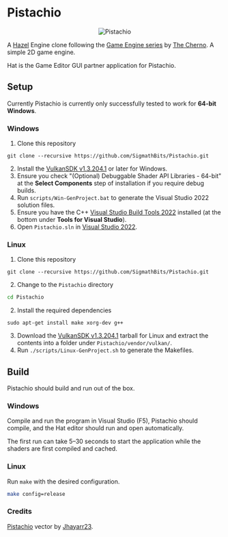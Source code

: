 # Pistachio

<p align="center">
    <image src="resources/Pistachio.png" alt="Pistachio">
</p>

A [Hazel](https://github.com/TheCherno/Hazel) Engine clone following the 
[Game Engine series](https://www.youtube.com/playlist?list=PLlrATfBNZ98dC-V-N3m0Go4deliWHPFwT) by 
[The Cherno](https://www.youtube.com/c/TheChernoProject). A simple 2D game engine.

Hat is the Game Editor GUI partner application for Pistachio.

## Setup

Currently Pistachio is currently only successfully tested to work for **64-bit Windows**.

### Windows

1. Clone this repository

```ssh
git clone --recursive https://github.com/SigmathBits/Pistachio.git
```

2. Install the [VulkanSDK v1.3.204.1](https://vulkan.lunarg.com/sdk/home) or later for Windows.
3. Ensure you check "(Optional) Debuggable Shader API Libraries - 64-bit" at the **Select Components** step of installation if you require debug builds.
4. Run `scripts/Win-GenProject.bat` to generate the Visual Studio 2022 solution files.
5. Ensure you have the C++ [Visual Studio Build Tools 2022](https://visualstudio.microsoft.com/downloads/) installed
   (at the bottom under **Tools for Visual Studio**).
6. Open `Pistachio.sln` in [Visual Studio 2022](https://visualstudio.microsoft.com/vs/).

### Linux

1. Clone this repository

```ssh
git clone --recursive https://github.com/SigmathBits/Pistachio.git
```

2. Change to the `Pistachio` directory

```bash
cd Pistachio
```

2. Install the required dependencies

```ssh
sudo apt-get install make xorg-dev g++
```

3. Download the [VulkanSDK v1.3.204.1](https://vulkan.lunarg.com/sdk/home) tarball for Linux and extract the contents into a folder under `Pistachio/vendor/vulkan/`.
4. Run `./scripts/Linux-GenProject.sh` to generate the Makefiles.


## Build

Pistachio should build and run out of the box.

### Windows

Compile and run the program in Visual Studio (F5), Pistachio should compile, 
and the Hat editor should run and open automatically. 

The first run can take 5–30 seconds to start the application while the shaders are first compiled and cached.

### Linux

Run `make` with the desired configuration.

```bash
make config=release
```

### Credits

[Pistachio](https://www.deviantart.com/jhayarr23/art/MLP-Vector-Pistachio-770159749) vector by 
[Jhayarr23](https://www.deviantart.com/jhayarr23).

